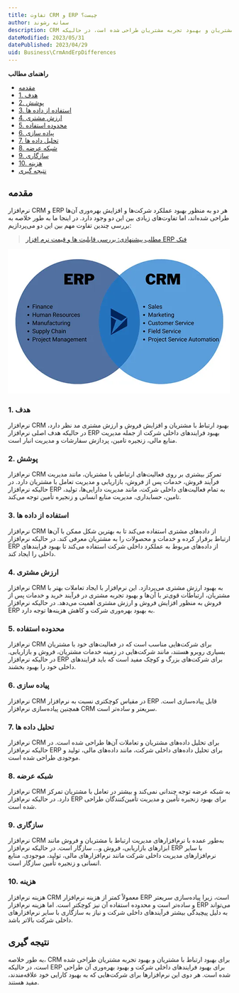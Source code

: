 ```yaml
---
title: تفاوت CRM و ERP چیست؟
author: سمانه رشوند
description: CRM برای بهبود ارتباط با مشتریان و بهبود تجربه مشتریان طراحی شده است، در حالیکه ERP برای بهبود فرایندهای داخلی شرکت و بهبود بهره‌وری آن طراحی شده است.
dateModified: 2023/05/31
datePublished: 2023/04/29
uid: Business\CrmAndErpDifferences
---
```


**راهنمای مطالب**
- [مقدمه](#مقدمه)
- [1. هدف](#1-هدف)
- [2. پوشش](#2-پوشش)
- [3. استفاده از داده ها](#3-استفاده-از-داده-ها)
- [4. ارزش مشتری](#4-ارزش-مشتری)
- [5. محدوده استفاده](#5-محدوده-استفاده)
- [6. پیاده سازی](#6-پیاده-سازی)
- [7. تحلیل داده ها](#7-تحلیل-داده-ها)
- [8. شبکه عرضه](#8-شبکه-عرضه)
- [9. سازگاری](#9-سازگاری)
- [10. هزینه](#10-هزینه)
- [نتیجه گیری](#نتیجه-گیری)


## مقدمه
نرم‌افزار CRM و ERP هر دو به منظور بهبود عملکرد شرکت‌ها و افزایش بهره‌وری آن‌ها طراحی شده‌اند، اما تفاوت‌های زیادی بین این دو وجود دارد. در اینجا ما به طور خلاصه به بررسی چندین تفاوت مهم بین این دو می‌پردازیم:

> [مطلب پیشنهادی: بررسی قابلیت ها و قیمت نرم افزار ERP فنک](https://www.hooshkar.com/Software/Fennec)


![تفاوت CRM و ERP چیست؟](./Images/CrmVsErp.webp)

### 1. هدف
نرم‌افزار CRM بهبود ارتباط با مشتریان و افزایش فروش و ارزش مشتری مد نظر دارد، در حالیکه هدف اصلی نرم‌افزار ERP بهبود فرایندهای داخلی شرکت از جمله مدیریت منابع مالی، زنجیره تامین، پردازش سفارشات و مدیریت انبار است.

### 2. پوشش
نرم‌افزار CRM تمرکز بیشتری بر روی فعالیت‌های ارتباطی با مشتریان، مانند مدیریت فرآیند فروش، خدمات پس از فروش، بازاریابی و مدیریت تعامل با مشتریان دارد. در حالیکه نرم‌افزار ERP به تمام فعالیت‌های داخلی شرکت، مانند مدیریت دارایی‌ها، تولید، تامین، حسابداری، مدیریت منابع انسانی و زنجیره تأمین توجه می‌کند.

### 3. استفاده از داده ها
نرم‌افزار CRM از داده‌های مشتری استفاده می‌کند تا به بهترین شکل ممکن با آن‌ها ارتباط برقرار کرده و خدمات و محصولات را به مشتریان معرفی کند. در حالیکه نرم‌افزار ERP از داده‌های مربوط به عملکرد داخلی شرکت استفاده می‌کند تا بهبود فرایندهای داخلی را ایجاد کند.

### 4. ارزش مشتری
نرم‌افزار CRM به بهبود ارزش مشتری می‌پردازد. این نرم‌افزار با ایجاد تعاملات بهتر با مشتریان، ارتباطات قوی‌تر با آن‌ها و بهبود تجربه مشتری در فرآیند خرید و خدمات پس از فروش به منظور افزایش فروش و ارزش مشتری اهمیت می‌دهد. در حالیکه نرم‌افزار ERP به بهبود بهره‌وری شرکت و کاهش هزینه‌ها توجه دارد.

### 5. محدوده استفاده
نرم‌افزار CRM برای شرکت‌هایی مناسب است که در فعالیت‌های خود با مشتریان بسیاری روبرو هستند، مانند شرکت‌هایی در زمینه خدمات مشتریان، فروش و بازاریابی. در حالیکه نرم‌افزار ERP برای شرکت‌های بزرگ و کوچک مفید است که باید فرایندهای داخلی خود را بهبود بخشند.

### 6. پیاده سازی
نرم‌افزار CRM در مقیاس کوچکتری نسبت به نرم‌افزار ERP قابل پیاده‌سازی است. همچنین پیاده‌سازی نرم‌افزار CRM سریعتر و ساده‌تر است.

### 7. تحلیل داده ها
نرم‌افزار CRM برای تحلیل داده‌های مشتریان و تعاملات آن‌ها طراحی شده است. در حالیکه نرم‌افزار ERP برای تحلیل داده‌های داخلی شرکت، مانند داده‌های مالی، تولید و موجودی طراحی شده است.

### 8. شبکه عرضه
نرم‌افزار CRM به شبکه عرضه توجه چندانی نمی‌کند و بیشتر در تعامل با مشتریان تمرکز دارد. در حالیکه نرم‌افزار ERP برای بهبود زنجیره تأمین و مدیریت تأمین‌کنندگان طراحی شده است.

### 9. سازگاری
نرم‌افزار CRM به‌طور عمده با نرم‌افزارهای مدیریت ارتباط با مشتریان و فروش مانند ابزارهای بازاریابی، فروش و... سازگار است. در حالیکه نرم‌افزار ERP با سایر نرم‌افزارهای مدیریت داخلی شرکت مانند نرم‌افزارهای مالی، تولید، موجودی، منابع انسانی و زنجیره تأمین سازگار است.

### 10. هزینه
هزینه نرم‌افزار CRM معمولاً کمتر از هزینه نرم‌افزار ERP است، زیرا پیاده‌سازی سریعتر و ساده‌تر است و محدوده استفاده آن نیز کوچکتر است. اما هزینه نرم‌افزار ERP می‌تواند به دلیل پیچیدگی بیشتر فرآیندهای داخلی شرکت و نیاز به سازگاری با سایر نرم‌افزارهای داخلی شرکت بالاتر باشد.

## نتیجه گیری
به طور خلاصه، CRM برای بهبود ارتباط با مشتریان و بهبود تجربه مشتریان طراحی شده است، در حالیکه ERP برای بهبود فرایندهای داخلی شرکت و بهبود بهره‌وری آن طراحی شده است. هر دوی این نرم‌افزارها برای شرکت‌هایی که به بهبود کارایی خود علاقه‌مندند، مفید هستند.